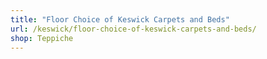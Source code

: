 ```yaml
---
title: "Floor Choice of Keswick Carpets and Beds"
url: /keswick/floor-choice-of-keswick-carpets-and-beds/
shop: Teppiche
---
```

